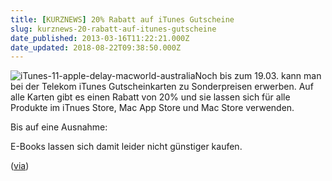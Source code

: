 ```yaml
---
title: [KURZNEWS] 20% Rabatt auf iTunes Gutscheine
slug: kurznews-20-rabatt-auf-itunes-gutscheine
date_published: 2013-03-16T11:22:21.000Z
date_updated: 2018-08-22T09:38:50.000Z
---
```


![iTunes-11-apple-delay-macworld-australia](//picdump.thafaker.de/2012/11/iTunes-11-apple-delay-macworld-australia-100x100.jpeg)Noch bis zum 19.03. kann man bei der Telekom iTunes Gutscheinkarten zu Sonderpreisen erwerben. Auf alle Karten gibt es einen Rabatt von 20% und sie lassen sich für alle Produkte im iTnues Store, Mac App Store und Mac Store verwenden.

Bis auf eine Ausnahme:

E-Books lassen sich damit leider nicht günstiger kaufen.

([via](http://apfelwelt.net/?p=4069))
